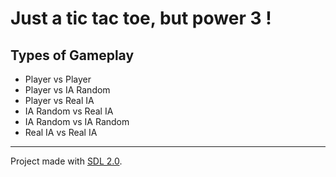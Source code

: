 # Just a tic tac toe, but power 3 !

## Types of Gameplay

- Player vs Player
- Player vs IA Random
- Player vs Real IA
- IA Random vs Real IA
- IA Random vs IA Random
- Real IA vs Real IA

---

Project made with [SDL 2.0][sdl-link].

[sdl-link]: https://www.libsdl.org/download-2.0.php
